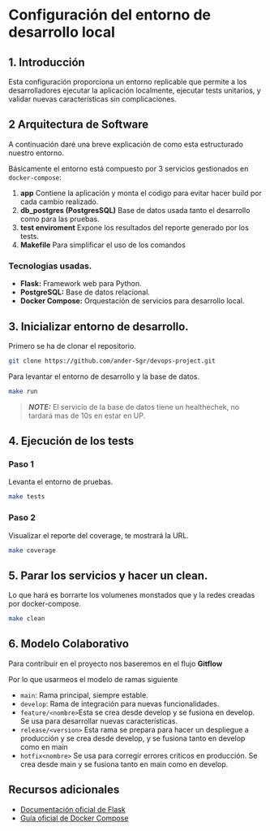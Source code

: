 # Configuración del entorno de desarrollo local

## 1. Introducción
Esta configuración proporciona un entorno replicable que permite a los desarrolladores ejecutar la aplicación localmente, ejecutar tests unitarios, y validar nuevas características sin complicaciones.

## 2 Arquitectura de Software
A continuación daré una breve explicación de como esta estructurado nuestro entorno.

Básicamente el entorno está compuesto por 3 servicios gestionados en `docker-compose`:

1. **app** Contiene la aplicación y monta el codigo para evitar hacer build por cada cambio realizado.
2. **db_postgres (PostgresSQL)** Base de datos usada tanto el desarrollo como para las pruebas.
3. **test enviroment** Expone los resultados del reporte generado por los tests.
4. **Makefile** Para simplificar el uso de los comandos

### Tecnologias usadas.

- **Flask:** Framework web para Python.
- **PostgreSQL:** Base de datos relacional.
- **Docker Compose:** Orquestación de servicios para desarrollo local.

## 3. Inicializar entorno de desarrollo.

Primero se ha de clonar el repositorio.

```bash
git clone https://github.com/ander-Sgr/devops-project.git
```

Para levantar el entorno de desarrollo y la base de datos.

```bash
make run
```

> **_NOTE:_**  El servicio de la base de datos tiene un healthechek, no tardará mas de 10s en estar en UP.

## 4. Ejecución de los tests

### Paso 1 

Levanta el entorno de pruebas.

```bash
make tests
```

### Paso 2

Visualizar el reporte del coverage, te mostrará la URL.

```bash
make coverage
```

## 5. Parar los servicios y hacer un clean.

Lo que hará es borrarte los volumenes monstados que y la redes creadas por docker-compose.

```bash
make clean
```

## 6. Modelo Colaborativo

Para contribuir en el proyecto nos baseremos en el flujo **Gitflow** 

Por lo que usarmeos el modelo de ramas siguiente

- `main`: Rama principal, siempre estable.
- `develop`: Rama de integración para nuevas funcionalidades.
- `feature/<nombre>`Esta se crea desde develop y se fusiona en develop. Se usa para desarrollar nuevas características.
- `release/<version>` Esta rama se prepara para hacer un despliegue a producción y se crea desde develop, y se fusiona tanto en develop como en main
- `hotfix<nombre>` Se usa para corregir errores críticos en producción. Se crea desde main y se fusiona tanto en main como en develop.

## Recursos adicionales

- [Documentación oficial de Flask](https://flask.palletsprojects.com/en/latest/)
- [Guía oficial de Docker Compose](https://docs.docker.com/compose/)